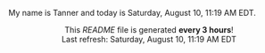 My name is Tanner and today is Saturday, August 10, 11:19 AM EDT.

<p align="center">This <i>README</i> file is generated <b>every 3 hours</b>!</br>Last refresh: Saturday, August 10, 11:19 AM EDT<br /></p>
